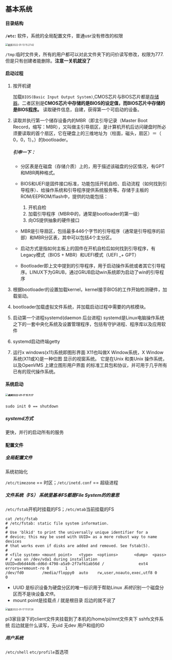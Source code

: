 
## 基本系统

#### 目录结构
**`/etc`:** 软件，系统的全局配置文件，普通usr没有修改的权限

<img src="/Users/renboyu/Library/Application Support/typora-user-images/截屏2022-01-13 15.27.42.png" alt="截屏2022-01-13 15.27.42" style="zoom:50%;" />

`/tmp`:临时文件夹，所有的用户都可以对此文件夹下的问价读写修改，权限为777.但是只有创建者能删除。**注意一关机就没了**

#### 启动过程

1. 按开机键

   加载`BIOS(Basic Input Output System)`,CMOS芯片与BIOS芯片都是[存储器](https://zh.wikipedia.org/wiki/存储器)。二者区别是**CMOS芯片中存储的是BIOS的设定值，而BIOS芯片中存储的是BIOS[程序](https://zh.wikipedia.org/wiki/程序)。** 读取硬件信息，自建，获得第一个可启动的设备。

2. 读取并执行第一个储存设备内的MBR（即主引导记录（Master Boot Record，缩写：MBR），又叫做主引导扇区，是计算机开机后访问硬盘时所必须要读取的首个扇区，它在硬盘上的三维地址为（柱面，磁头，扇区）＝（ 0，0，1）。）的bootloader。

   ##### 引申一下：

   + 分区表是在磁盘（存储介质）上的，用于描述该磁盘的分区情况，有GPT和MBR两种格式。

   + BIOS和UEFI是固件接口标准，功能包括开机自检、启动流程（如何找到引导程序）、给操作系统和引导程序提供系统服务等。存储于主板的ROM/EEPROM/flash中，提供的功能包括：
     1. 开机自检
     2. 加载引导程序（MBR中的，通常是bootloader的第一级）
     3. 向OS提供抽象的硬件接口

   + MBR是引导扇区，包括最多446个字节的引导程序（通常是引导程序的前部）和MBR分区表，其中可以包括4个主分区。

   + 启动方式是指如何主板上的固件在开机自检后如何找到引导程序，有Legacy模式（BIOS + MBR）和UEFI模式（UEFI _+ GPT）
   + Bootloader即上文中提到的引导程序，用于启动操作系统或者其它引导程序。LINUX下为GRUB，通过GRUB启动win系统即为启动了win的引导程序

3. 根据bootloader的设置加载kernel，kernel接手BIOS的工作开始检测硬件，加载驱动。

4. bootloader加载虚拟文件系统，并加载启动过程中需要的内核模块。

5. 启动第一个进程systemd(daemon 后台进程) systemd是Linux电脑操作系统之下的一套中央化系统及设置管理程序，包括有守护进程、程序库以及应用软件

6. systemd启动终端getty

7. 运行x windows(x11)系统即图形界面 X11也叫做X Window系统，X Window系统(X11或X)是一种位图 显示的视窗系统。 它是在Unix 和类Unix 操作系统，以及OpenVMS 上建立图形用户界面 的标准工具包和协议，并可用于几乎所有已有的现代操作系统。

#### 系统启动

##### <img src="/Users/renboyu/Library/Application Support/typora-user-images/截屏2022-01-17 15.11.17.png" alt="截屏2022-01-17 15.11.17" style="zoom:50%;" />

`sudo init 0 == shutdown` 

##### systemd方式

更快，并行的启动所有的服务

#### 配置文件

##### 全局配置文件

系统初始化

`/etc/timezone` == 时区；`/etc/inetd.conf` == 超级进程

##### 文件系统（FS） **系统里基本FS都是File System的的意思**

`/etc/fstab`开机时挂载的FS；`/etc/mtab`当前挂载的FS

```shell
cat /etc/fstab
# /etc/fstab: static file system information.
#
# Use 'blkid' to print the universally unique identifier for a
# device; this may be used with UUID= as a more robust way to name devices
# that works even if disks are added and removed. See fstab(5).
#
# <file system> <mount point>   <type>  <options>       <dump>  <pass>
# / was on /dev/vda1 during installation
UUID=db6d44d6-dd6d-4798-a5a9-2f7af61ab56d /               ext4    errors=remount-ro 0       1
/dev/fd0        /media/floppy0  auto    rw,user,noauto,exec,utf8 0       0
```

+ UUID 是标识设备为硬盘分区的唯一标识用于帮助Linux *系统*识别一个磁盘分区而不是块设备*文件*。
+ mount point是挂载点 / 就是根目录 后边的就不说了



<img src="/Users/renboyu/Desktop/截屏2022-01-17 17.07.26.png" alt="截屏2022-01-17 17.07.26" style="zoom:50%;" />

pi3家目录下的client文件夹挂载到了本机的/home/pi/mnt文件夹下 sshfs文件系统 后边就是什么读写，无uid 无dev 用户和组的ID

##### 用户系统

`/etc/shell` `etc/profile`首选项
